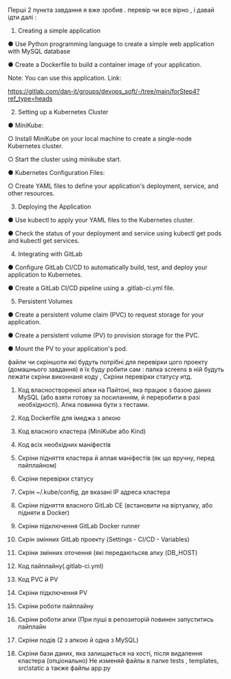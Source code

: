 Перші 2 пункта завдання я вже зробив . перевір чи все вірно , і давай ідти далі :
1. Creating a simple application

●      Use Python programming language to create a simple web application with MySQL database

●      Create a Dockerfile to build a container image of your application.

Note: You can use this application. Link: 

https://gitlab.com/dan-it/groups/devops_soft/-/tree/main/forStep4?ref_type=heads

2. Setting up a Kubernetes Cluster

●      MiniKube:

○      Install MiniKube on your local machine to create a single-node Kubernetes cluster.

○      Start the cluster using minikube start.

●      Kubernetes Configuration Files:

○      Create YAML files to define your application's deployment, service, and other resources.

3. Deploying the Application

●      Use kubectl to apply your YAML files to the Kubernetes cluster.

●      Check the status of your deployment and service using kubectl get pods and kubectl get services.

4. Integrating with GitLab

●      Configure GitLab CI/CD to automatically build, test, and deploy your application to Kubernetes.

●      Create a GitLab CI/CD pipeline using a .gitlab-ci.yml file.

5. Persistent Volumes

●      Create a persistent volume claim (PVC) to request storage for your application.

●      Create a persistent volume (PV) to provision storage for the PVC.

●      Mount the PV to your application's pod.



файли чи скріншоти які будуть потрібні для перевірки цого проекту (домашнього завдання) я їх буду робити сам : папка screens в ній будуть лежати скріни виконнаня коду , Скріни перевірки статусу итд.

1. Код власноствореної апки на Пайтоні, яка працює з базою даних MySQL (або взяти готову за посиланням, й переробити в разі необхідності). Апка повинна бути з тестами.

2. Код Dockerfile для імеджа з апкою

3. Код власного кластера (MiniKube або Kind)

4. Код всіх необхідних маніфестів

5. Скріни підняття кластера й аплая маніфестів (як що вручну, перед пайплайном)

6. Скріни перевірки статусу

7. Скрін ~/.kube/config, де вказані IP адреса кластера

8. Скріни підняття власного GitLab CE (встановити на віртуалку, або підняти в Docker)

9. Скріни підключення GitLab Docker runner

10. Скрін змінних GitLab проекту (Settings - CI/CD - Variables)

11. Скріни змінних оточення (які передаютьсяв апку (DB_HOST)

12. Код пайплайну(.gitlab-ci.yml)

13. Код PVC й PV

14. Скріни підключення PV

15. Скріни роботи пайплайну

16. Скріни роботи апки (При пуші в репозиторій повинен запуститись пайплайн

17. Скріни подів (2 з апкою й одна з MySQL)

18. Скріни бази даних, яка залищається на хості, після видалення кластера (опціонально)
Не изменяй файлы в папке tests ,  templates, src\static а также файлы app.py 
